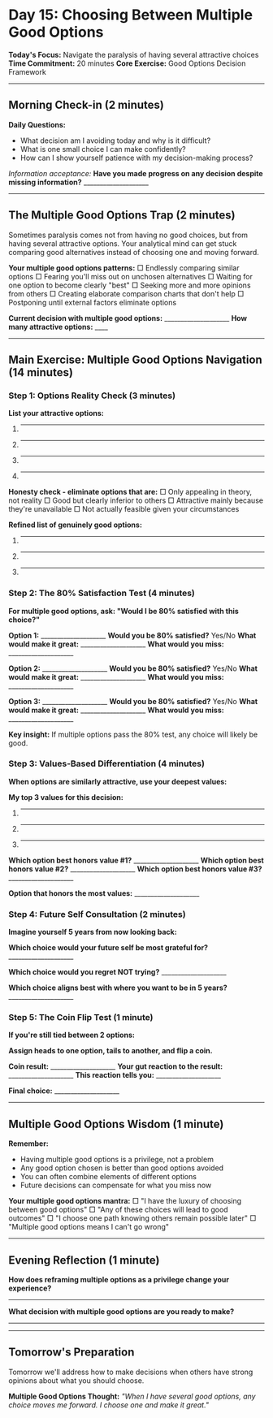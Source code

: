 # Day 15: Choosing Between Multiple Good Options

**Today's Focus:** Navigate the paralysis of having several attractive choices
**Time Commitment:** 20 minutes
**Core Exercise:** Good Options Decision Framework

---

## Morning Check-in (2 minutes)

**Daily Questions:**
- What decision am I avoiding today and why is it difficult?
- What is one small choice I can make confidently?
- How can I show yourself patience with my decision-making process?

*Information acceptance:*
**Have you made progress on any decision despite missing information?** ____________________

---

## The Multiple Good Options Trap (2 minutes)

Sometimes paralysis comes not from having no good choices, but from having several attractive options. Your analytical mind can get stuck comparing good alternatives instead of choosing one and moving forward.

**Your multiple good options patterns:**
□ Endlessly comparing similar options
□ Fearing you'll miss out on unchosen alternatives
□ Waiting for one option to become clearly "best"
□ Seeking more and more opinions from others
□ Creating elaborate comparison charts that don't help
□ Postponing until external factors eliminate options

**Current decision with multiple good options:** ____________________
**How many attractive options:** ____

---

## Main Exercise: Multiple Good Options Navigation (14 minutes)

### Step 1: Options Reality Check (3 minutes)

**List your attractive options:**
1. ____________________
2. ____________________
3. ____________________
4. ____________________

**Honesty check - eliminate options that are:**
□ Only appealing in theory, not reality
□ Good but clearly inferior to others
□ Attractive mainly because they're unavailable
□ Not actually feasible given your circumstances

**Refined list of genuinely good options:**
1. ____________________
2. ____________________
3. ____________________

### Step 2: The 80% Satisfaction Test (4 minutes)

**For multiple good options, ask: "Would I be 80% satisfied with this choice?"**

**Option 1:** ____________________
**Would you be 80% satisfied?** Yes/No
**What would make it great:** ____________________
**What would you miss:** ____________________

**Option 2:** ____________________
**Would you be 80% satisfied?** Yes/No
**What would make it great:** ____________________
**What would you miss:** ____________________

**Option 3:** ____________________
**Would you be 80% satisfied?** Yes/No
**What would make it great:** ____________________
**What would you miss:** ____________________

**Key insight:** If multiple options pass the 80% test, any choice will likely be good.

### Step 3: Values-Based Differentiation (4 minutes)

**When options are similarly attractive, use your deepest values:**

**My top 3 values for this decision:**
1. ____________________
2. ____________________
3. ____________________

**Which option best honors value #1?** ____________________
**Which option best honors value #2?** ____________________
**Which option best honors value #3?** ____________________

**Option that honors the most values:** ____________________

### Step 4: Future Self Consultation (2 minutes)

**Imagine yourself 5 years from now looking back:**

**Which choice would your future self be most grateful for?** ____________________

**Which choice would you regret NOT trying?** ____________________

**Which choice aligns best with where you want to be in 5 years?** ____________________

### Step 5: The Coin Flip Test (1 minute)

**If you're still tied between 2 options:**

**Assign heads to one option, tails to another, and flip a coin.**

**Coin result:** ____________________
**Your gut reaction to the result:** ____________________
**This reaction tells you:** ____________________

**Final choice:** ____________________

---

## Multiple Good Options Wisdom (1 minute)

**Remember:**
- Having multiple good options is a privilege, not a problem
- Any good option chosen is better than good options avoided
- You can often combine elements of different options
- Future decisions can compensate for what you miss now

**Your multiple good options mantra:**
□ "I have the luxury of choosing between good options"
□ "Any of these choices will lead to good outcomes"
□ "I choose one path knowing others remain possible later"
□ "Multiple good options means I can't go wrong"

---

## Evening Reflection (1 minute)

**How does reframing multiple options as a privilege change your experience?**
____________________

**What decision with multiple good options are you ready to make?**
____________________

---

## Tomorrow's Preparation
Tomorrow we'll address how to make decisions when others have strong opinions about what you should choose.

**Multiple Good Options Thought:**
*"When I have several good options, any choice moves me forward. I choose one and make it great."*